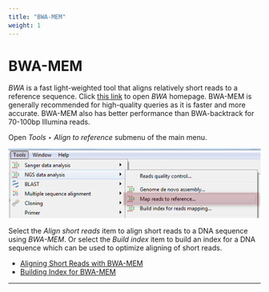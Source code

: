 ```yaml
---
title: "BWA-MEM"
weight: 1
---
```



# BWA-MEM

_BWA_ is a fast light-weighted tool that aligns relatively short reads to a reference sequence. Click [this link](http://bio-bwa.sourceforge.net/) to open _BWA_ homepage. BWA-MEM is generally recommended for high-quality queries as it is faster and more accurate. BWA-MEM also has better performance than BWA-backtrack for 70-100bp Illumina reads.

Open _Tools ‣ Align to reference_ submenu of the main menu.


![](/images/65930881/65930882.png)

Select the _Align short reads_ item to align short reads to a DNA sequence using _BWA-MEM_. Or select the _Build index_ item to build an index for a DNA sequence which can be used to optimize aligning of short reads.

*   [Aligning Short Reads with BWA-MEM](aligning-short-reads-with-bwa-mem.md)
*   [Building Index for BWA-MEM](building-index-for-bwa-mem.md)


-----------------------------------------------------------------------------------------------------------------------------------------------------------------------
